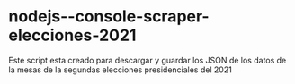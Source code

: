 # nodejs--console-scraper-elecciones-2021

Este script esta creado para descargar y guardar los JSON de los datos de la mesas de la segundas elecciones presidenciales del 2021
